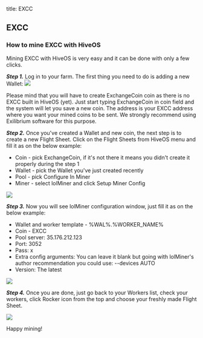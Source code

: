 title: EXCC

## EXCC

### How to mine EXCC with HiveOS
Mining EXCC with HiveOS is very easy and it can be done with only a few clicks.

***Step 1.*** Log in to your farm. The first thing you need to do is adding a new Wallet:
<img src="https://support.excc.co/hc/article_attachments/360020929152/hive1.png">

Please mind that you will have to create ExchangeCoin coin as there is no EXCC built in HiveOS (yet). Just start typing ExchangeCoin in coin field and the system will let you save a new coin. The address is your EXCC address where you want your mined coins to be sent. We strongly recommend using Exilibrium software for this purpose.

***Step 2.*** Once you've created a Wallet and new coin, the next step is to create a new Flight Sheet. Click on the Flight Sheets from HiveOS menu and fill it as on the below example:
- Coin - pick ExchangeCoin, if it's not there it means you didn't create it properly during the step 1
- Wallet - pick the Wallet you've just created recently
- Pool - pick Configure In Miner
- Miner - select lolMiner and click Setup Miner Config

<img src="https://support.excc.co/hc/article_attachments/360020853671/mceclip0.png">

***Step 3.*** Now you will see lolMiner configuration window, just fill it as on the below example:
- Wallet and worker template - %WAL%.%WORKER_NAME%
- Coin - EXCC
- Pool server: 35.176.212.123
- Port: 3052
- Pass: x
- Extra config arguments: You can leave it blank but going with lolMiner's author recommendation you could use: --devices AUTO
- Version: The latest

<img src="https://support.excc.co/hc/article_attachments/360020929572/mceclip2.png">

***Step 4.*** Once you are done, just go back to your Workers list, check your workers, click Rocker icon from the top and choose your freshly made Flight Sheet.

<img src="https://support.excc.co/hc/article_attachments/360020929612/mceclip3.png">

Happy mining!
